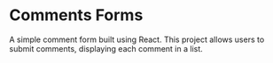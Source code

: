 # Comments Forms

A simple comment form built using React. This project allows users to submit comments, displaying each comment in a list.


